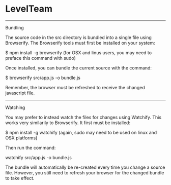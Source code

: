 # LevelTeam

<hr/>

Bundling

The source code in the src directory is bundled into a single file using Browserify. The Browserify tools must first be installed on your system:

$ npm install -g browserify (for OSX and linus users, you may need to preface this command with sudo)

Once installed, you can bundle the current source with the command:

$ browserify src/app.js -o bundle.js

Remember, the browser must be refreshed to receive the changed javascript file.

<hr/>

Watching

You may prefer to instead watch the files for changes using Watchify. This works very similarily to Browserify. It first must be installed:

$ npm install -g watchify (again, sudo may need to be used on linux and OSX platforms)

Then run the command:

watchify src/app.js -o bundle.js

The bundle will automatically be re-created every time you change a source file. However, you still need to refresh your browser for the changed bundle to take effect.
